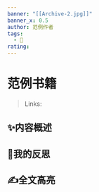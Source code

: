 ```yaml
---
banner: "[[Archive-2.jpg]]"
banner_x: 0.5
author: 范例作者
tags:
  - 📕
rating:
---
```

# 范例书籍
>Links:

## ✨内容概述


## 💭我的反思


## ✍全文高亮


